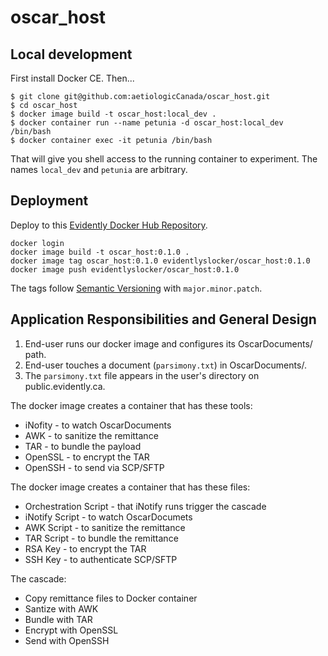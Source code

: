 # oscar_host

## Local development

First install Docker CE. Then...

```
$ git clone git@github.com:aetiologicCanada/oscar_host.git
$ cd oscar_host
$ docker image build -t oscar_host:local_dev .
$ docker container run --name petunia -d oscar_host:local_dev /bin/bash
$ docker container exec -it petunia /bin/bash
```

That will give you shell access to the running container to experiment.
The names `local_dev` and `petunia` are arbitrary.

## Deployment

Deploy to this [Evidently Docker Hub Repository](https://hub.docker.com/repository/docker/evidentlyslocker/oscar_host).

```
docker login
docker image build -t oscar_host:0.1.0 . 
docker image tag oscar_host:0.1.0 evidentlyslocker/oscar_host:0.1.0
docker image push evidentlyslocker/oscar_host:0.1.0
```

The tags follow [Semantic Versioning](https://semver.org/) with `major.minor.patch`.

## Application Responsibilities and General Design

1. End-user runs our docker image and configures its OscarDocuments/ path.
2. End-user touches a document (`parsimony.txt`) in OscarDocuments/.
3. The `parsimony.txt` file appears in the user's directory on public.evidently.ca.

The docker image creates a container that has these tools:

- iNofity - to watch OscarDocuments
- AWK - to sanitize the remittance
- TAR - to bundle the payload
- OpenSSL - to encrypt the TAR
- OpenSSH - to send via SCP/SFTP

The docker image creates a container that has these files:

- Orchestration Script - that iNotify runs trigger the cascade
- iNotify Script - to watch OscarDocumets
- AWK Script - to sanitize the remittance
- TAR Script - to bundle the remittance
- RSA Key - to encrypt the TAR
- SSH Key - to authenticate SCP/SFTP

The cascade:

- Copy remittance files to Docker container
- Santize with AWK
- Bundle with TAR
- Encrypt with OpenSSL
- Send with OpenSSH
